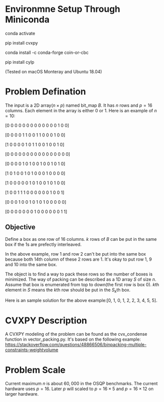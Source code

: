 # Environmne Setup Through Miniconda
conda activate 

pip install cvxpy

conda install -c conda-forge coin-or-cbc

pip install cylp

(Tested on macOS Monteray and Ubuntu 18.04)

# Problem Defination

The input is a 2D array($n\times p$) named bit_map $B$. It has $n$ rows and $p=16$ columns. Each element in the array is either 0 or 1. Here is an example of $n=10$:

 [0 0 0 0 0 0 0 0 0 0 0 0 0 1 0 0]

 [0 0 0 0 1 1 0 0 1 1 0 0 0 1 0 0]

 [1 0 0 0 0 1 0 1 1 0 0 1 0 0 1 0]

 [0 0 0 0 0 0 0 0 0 0 0 0 0 0 0 0]

 [0 0 0 0 1 0 1 0 0 1 0 0 1 0 1 0]

 [1 0 1 0 0 1 0 1 0 0 0 1 0 0 0 0]

 [1 0 0 0 0 0 1 0 1 0 0 1 0 1 0 0]

 [1 0 0 1 1 1 0 0 0 0 0 0 1 0 0 1]

 [0 0 0 1 0 0 1 0 1 0 1 0 0 0 0 0]

 [0 0 0 0 0 0 0 1 0 0 0 0 0 0 1 1]


## Objective
Define a box as one row of 16 columns.
$k$ rows of $B$ can be put in the same box if the 1s are prefectly interleaved.

In the above example, row 1 and row 2 can't be put into the same box because both 14th column of these 2 rows are 1. It's okay to put row 1, 9 and 10 into the same box.

The object is to find a way to pack these rows so the number of boxes is minimized. The way of packing can be described as a 1D array $S$ of size $n$. Assume that box is enumerated from top to down(the first row is box 0). $k$th element in $S$ means the $k$th row should be put in the $S_k$th box.

Here is an sample solution for the above example:[0, 1, 0, 1, 2, 2, 3, 4, 5, 5].

# CVXPY Description
A CVXPY modeling of the problem can be found as the cvx_condense function in vector_packing.py. It's based on the following example:
https://stackoverflow.com/questions/48866506/binpacking-multiple-constraints-weightvolume

# Problem Scale
Current maximum $n$ is about $60,000$ in the OSQP benchmarks.
The current hardware uses $p=16$.
Later $p$ will scaled to $p=16 \times 5$ and $p=16 \times 12$ on larger hardware.